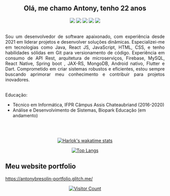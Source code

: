 <h2 align="center"> Olá, me chamo Antony, tenho 22 anos</h2>
<div dir="auto" align="center">
  <a target="_blank" rel="noopener noreferrer" href="https://camo.githubusercontent.com/5b7886225855c2c5ac8bcc15effcb289c238c597680d61c24e5e7541af59ee10/68747470733a2f2f696d672e736869656c64732e696f2f62616467652f416e64726f69642d3344444338343f7374796c653d666f722d7468652d6261646765266c6f676f3d616e64726f6964266c6f676f436f6c6f723d7768697465"><img src="https://camo.githubusercontent.com/5b7886225855c2c5ac8bcc15effcb289c238c597680d61c24e5e7541af59ee10/68747470733a2f2f696d672e736869656c64732e696f2f62616467652f416e64726f69642d3344444338343f7374796c653d666f722d7468652d6261646765266c6f676f3d616e64726f6964266c6f676f436f6c6f723d7768697465" data-canonical-src="https://img.shields.io/badge/Android-3DDC84?style=for-the-badge&amp;logo=android&amp;logoColor=white" style="max-width: 100%;"></a>
  <a target="_blank" rel="noopener noreferrer" href="https://camo.githubusercontent.com/771cc18a712bf9edb0925a86164c34b0d803c4d9177dd4467eff7b777109c723/68747470733a2f2f696d672e736869656c64732e696f2f62616467652f4a6176612d4544384230303f7374796c653d666f722d7468652d6261646765266c6f676f3d6a617661266c6f676f436f6c6f723d7768697465"><img src="https://camo.githubusercontent.com/771cc18a712bf9edb0925a86164c34b0d803c4d9177dd4467eff7b777109c723/68747470733a2f2f696d672e736869656c64732e696f2f62616467652f4a6176612d4544384230303f7374796c653d666f722d7468652d6261646765266c6f676f3d6a617661266c6f676f436f6c6f723d7768697465" data-canonical-src="https://img.shields.io/badge/Java-ED8B00?style=for-the-badge&amp;logo=java&amp;logoColor=white" style="max-width: 100%;"></a>
<img src="https://img.shields.io/badge/React.Js-006400?style=for-the-badge&amp;logo=react&amp;logoColor=white" />
<img src="https://img.shields.io/badge/React%20Native-008000?style=for-the-badge&amp;logo=react&amp;logoColor=white" />
<img src="https://img.shields.io/badge/Spring%20Boot-3CB371?style=for-the-badge&amp;logo=Java&amp;logoColor=white" />
</div>
<br>

<p align="justify">Sou um desenvolvedor de software apaixonado, com experiência desde 2021 em liderar projetos e desenvolver soluções dinâmicas. Especializei-me em tecnologias como Java, React JS, JavaScript, HTML, CSS, e tenho habilidades sólidas em Git para versionamento de código. Experiência em consumo de API Rest, arquitetura de microserviços, Firebase, MySQL, React Native, Spring boot , JAX-RS, MongoDB, Android nativo, Flutter e Dart. Comprometido em criar sistemas robustos e eficientes, estou sempre buscando aprimorar meu conhecimento e contribuir para projetos inovadores. </p>
<br>
Educação:

- Técnico em Informática, IFPR Câmpus Assis Chateaubriand (2016-2020)
- Análise e Desenvolvimento de Sistemas, Biopark Educação (em andamento)

<br>
<br>

<div align='center'>

[![Harlok's wakatime stats](https://github-readme-stats.vercel.app/api/wakatime?username=antonybresolin&layout=compact)](https://github.com/anuraghazra/github-readme-stats)

</div>

<div align='center'>

  [![Top Langs](https://github-readme-stats.vercel.app/api/top-langs/?username=AntonyBresolin&layout=compact)](https://github.com/AntonyBresolin/github-readme-stats)

  </div>

<h2> Meu website portfolio </h2>
<a href="https://antonybresolin-portfolio.glitch.me/"> https://antonybresolin-portfolio.glitch.me/ </a>

<p align='center'><a href='https://github.com/AntonyBresolin'><img src='https://profile-counter.glitch.me/AntonyBresolin/count.svg' alt='Visitor Count'></a></p>
